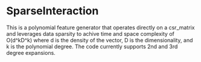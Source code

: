 # SparseInteraction
This is a polynomial feature generator that operates directly on a csr_matrix and leverages data sparsity to achive time and space complexity of O(d^kD^k) where d is the density of the vector, D is the dimensionality, and k is the polynomial degree. The code currently supports 2nd and 3rd degree expansions.
